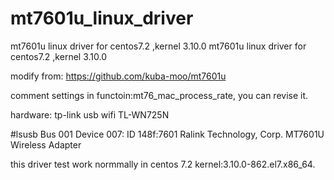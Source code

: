 # mt7601u_linux_driver
mt7601u linux driver for centos7.2 ,kernel 3.10.0	mt7601u linux driver for centos7.2 ,kernel 3.10.0

modify from: https://github.com/kuba-moo/mt7601u

comment settings in functoin:mt76_mac_process_rate, you can revise it.

hardware:
tp-link usb wifi TL-WN725N 

#lsusb
Bus 001 Device 007: ID 148f:7601 Ralink Technology, Corp. MT7601U Wireless Adapter

this driver test work normmally in centos 7.2 kernel:3.10.0-862.el7.x86_64.
